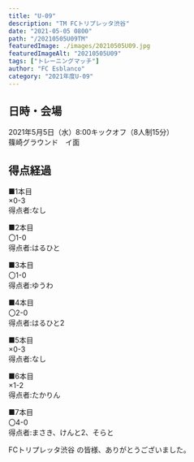 ```yaml
---
title: "U-09"
description: "TM FCトリプレッタ渋谷"
date: "2021-05-05 0800"
path: "/20210505U09TM"
featuredImage: ./images/20210505U09.jpg
featuredImageAlt: "20210505U09"
tags: ["トレーニングマッチ"]
author: "FC Esblanco"
category: "2021年度U-09"
---
```




## 日時・会場

2021年5月5日（水）8:00キックオフ（8人制15分）<br>
篠崎グラウンド　イ面

## 得点経過

■1本目<br>
×0-3<br>
得点者:なし

■2本目<br>
〇1-0<br>
得点者:はるひと

■3本目<br>
〇1-0<br>
得点者:ゆうわ

■4本目<br>
〇2-0<br>
得点者:はるひと2

■5本目<br>
×0-3<br>
得点者:なし

■6本目<br>
×1-2<br>
得点者:たかりん

■7本目<br>
〇4-0<br>
得点者:まさき、けんと2、そらと


FCトリプレッタ渋谷 の皆様、ありがとうございました。
